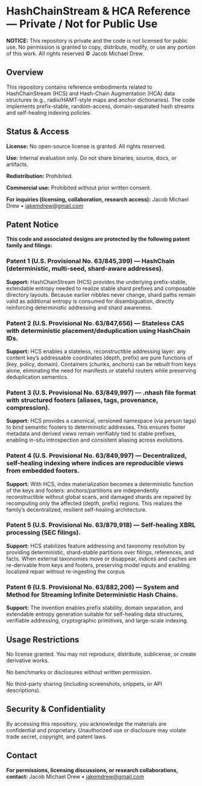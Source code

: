 # HashChainStream & HCA Reference — Private / Not for Public Use

**NOTICE:** This repository is private and the code is not licensed for public use.
No permission is granted to copy, distribute, modify, or use any portion of this work.
All rights reserved © Jacob Michael Drew.

## Overview

This repository contains reference embodiments related to HashChainStream (HCS) and Hash-Chain Augmentation (HCA) data structures (e.g., radix/HAMT-style maps and anchor dictionaries).
The code implements prefix-stable, random-access, domain-separated hash streams and self-healing indexing policies.

## Status & Access

**License:** No open-source license is granted. All rights reserved.

**Use:** Internal evaluation only. Do not share binaries, source, docs, or artifacts.

**Redistribution:** Prohibited.

**Commercial use:** Prohibited without prior written consent.

**For inquiries (licensing, collaboration, research access):**
Jacob Michael Drew • jakemdrew@gmail.com 

## Patent Notice

**This code and associated designs are protected by the following patent family and filings:**

### Patent 1 (U.S. Provisional No. 63/845,399) — HashChain (deterministic, multi-seed, shard-aware addresses).

**Support:** HashChainStream (HCS) provides the underlying prefix-stable, extendable entropy needed to realize stable shard prefixes and composable directory layouts. Because earlier nibbles never change, shard paths remain valid as additional entropy is consumed for disambiguation, directly reinforcing deterministic addressing and shard awareness.

### Patent 2 (U.S. Provisional No. 63/847,656) — Stateless CAS with deterministic placement/deduplication using HashChain IDs.

**Support:** HCS enables a stateless, reconstructible addressing layer: any content key’s addressable coordinates (depth, prefix) are pure functions of (key, policy, domain). Containers (chunks, anchors) can be rebuilt from keys alone, eliminating the need for manifests or stateful routers while preserving deduplication semantics.

### Patent 3 (U.S. Provisional No. 63/849,997) — .nhash file format with structured footers (aliases, tags, provenance, compression).

**Support:** HCS provides a canonical, versioned namespace (via person tags) to bind semantic footers to deterministic addresses. This ensures footer metadata and derived views remain verifiably tied to stable prefixes, enabling in-situ introspection and consistent aliasing across evolutions.

### Patent 4 (U.S. Provisional No. 63/849,997) — Decentralized, self-healing indexing where indices are reproducible views from embedded footers.

**Support:** With HCS, index materialization becomes a deterministic function of the keys and footers: anchors/partitions are independently reconstructible without global scans, and damaged shards are repaired by recomputing only the affected (depth, prefix) regions. This realizes the family’s decentralized, resilient self-healing architecture.

### Patent 5 (U.S. Provisional No. 63/879,918) — Self-healing XBRL processing (SEC filings).

**Support:** HCS stabilizes feature addressing and taxonomy resolution by providing deterministic, shard-stable partitions over filings, references, and facts. When external taxonomies move or disappear, indices and caches are re-derivable from keys and footers, preserving model inputs and enabling localized repair without re-ingesting the corpus.

### Patent 6 (U.S. Provisional No. 63/882,206) — System and Method for Streaming Infinite Deterministic Hash Chains.

**Support:** The invention enables prefix stability, domain separation, and extendable entropy generation suitable for self-healing data structures, verifiable addressing, cryptographic primitives, and large-scale indexing.

## Usage Restrictions

No license granted. You may not reproduce, distribute, sublicense, or create derivative works.

No benchmarks or disclosures without written permission.

No third-party sharing (including screenshots, snippets, or API descriptions).

## Security & Confidentiality

By accessing this repository, you acknowledge the materials are confidential and proprietary.
Unauthorized use or disclosure may violate trade secret, copyright, and patent laws.

## Contact

**For permissions, licensing discussions, or research collaborations, contact:**
Jacob Michael Drew • jakemdrew@gmail.com
